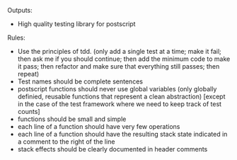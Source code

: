 Outputs:
- High quality testing library for postscript

Rules:
- Use the principles of tdd. (only add a single test at a time; make it fail; then ask me if you should continue; then add the minimum code to make it pass; then refactor 
and make sure that everything still passes; then repeat)
- Test names should be complete sentences
- postscript functions should never use global variables (only globally definied, reusable functions that represent a clean abstraction) [except in the case of the test framework where we need to keep track of test counts]
- functions should be small and simple
- each line of a function should have very few operations
- each line of a function should have the resulting stack state indicated in a comment to the right of the line
- stack effects should be clearly documented in header comments